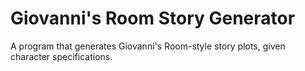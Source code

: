 # Giovanni's Room Story Generator
A program that generates Giovanni's Room-style story plots, given character specifications.
